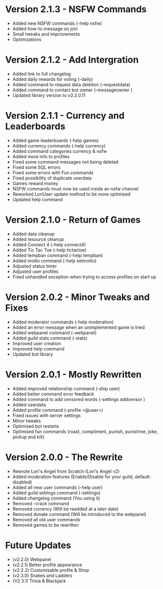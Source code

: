 # Version 2.1.3 - NSFW Commands
- Added new NSFW commands (-help nsfw)
- Added how-to message on join
- Small tweaks and improvements
- Optimizations

# Version 2.1.2 - Add Intergration
- Added link to full changelog
- Added daily rewards for voting (-daily)
- Added command to request data deletion (-requestdata)
- Added command to contact bot owner (-messageowner <message>)
- Updated library version to v2.2.0.11

# Version 2.1.1 - Currency and Leaderboards
- Added game leaderboards (-help games)
- Added currency commands (-help currency)
- Added command categories currency & nsfw
- Added more info to profiles
- Fixed some command messages not being deleted
- Fixed some SQL errors
- Fixed some errors with Fun commands
- Fixed possibility of duplicate userdata
- Games reward money
- NSFW commands must now be used inside an nsfw channel
- Reworked LoriUser update method to be more optimised
- Updated help command

# Version 2.1.0 - Return of Games
- Added data cleanup
- Added resource cleanup
- Added Connect 4 (-help connect4)
- Added Tic Tac Toe (-help tictactoe)
- Added tempban command (-help tempban)
- Added motto command (-help setmotto)
- Adjusted status timer
- Adjusted user profiles
- Fixed unhandled exception when trying to access profiles on start up

# Version 2.0.2 - Minor Tweaks and Fixes
- Added moderator commands (-help moderation)
- Added an error message when an unimplemented game is tried
- Added webpanel command (-webpanel)
- Added guild stats command (-stats)
- Improved user creation
- Improved help command
- Updated bot library

# Version 2.0.1 - Mostly Rewritten
- Added improved relationship command (-ship user)
- Added better command error feedback
- Added command to add censored words (-settings addcensor <word>)
- Added userdata
- Added profile command (-profile <@user>)
- Fixed issues with server settings
- Minor tweaks
- Optimised bot restarts
- Optimised fun commands (roast, compliment, punish, punishme, joke, pickup and kill)

# Version 2.0.0 - The Rewrite
- Rewrote Lori's Angel from Scratch (Lori's Angel v2)
- Added moderation features (Enable/Disable for your guild, default: disabled)
- Added all new user commands (-help user)
- Added guild settings command (-settings)
- Added changelog command (You using it)
- Removed -crack command
- Removed currency (Will be readded at a later date)
- Removed donate command (Will be introduced to the webpanel)
- Removed all old user commands
- Removed games to be rewritten

# Future Updates
- (v2.2.0) Webpanel 
- (v2.2.1) Better profile appearance
- (v2.2.2) Customisable profile & Shop
- (v2.3.0) Snakes and Ladders
- (V2.3.1) Trivia & Blackjack
